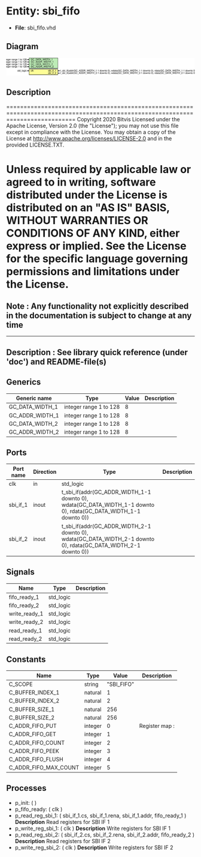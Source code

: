 # Entity: sbi_fifo

- **File**: sbi_fifo.vhd
## Diagram

![Diagram](sbi_fifo.svg "Diagram")
## Description

================================================================================================================================
 Copyright 2020 Bitvis
 Licensed under the Apache License, Version 2.0 (the "License"); you may not use this file except in compliance with the License.
 You may obtain a copy of the License at http://www.apache.org/licenses/LICENSE-2.0 and in the provided LICENSE.TXT.

 Unless required by applicable law or agreed to in writing, software distributed under the License is distributed on
 an "AS IS" BASIS, WITHOUT WARRANTIES OR CONDITIONS OF ANY KIND, either express or implied.
 See the License for the specific language governing permissions and limitations under the License.
================================================================================================================================
 Note : Any functionality not explicitly described in the documentation is subject to change at any time
--------------------------------------------------------------------------------------------------------------------------------
----------------------------------------------------------------------------------------
 Description   : See library quick reference (under 'doc') and README-file(s)
----------------------------------------------------------------------------------------
## Generics

| Generic name    | Type                   | Value | Description |
| --------------- | ---------------------- | ----- | ----------- |
| GC_DATA_WIDTH_1 | integer range 1 to 128 | 8     |             |
| GC_ADDR_WIDTH_1 | integer range 1 to 128 | 8     |             |
| GC_DATA_WIDTH_2 | integer range 1 to 128 | 8     |             |
| GC_ADDR_WIDTH_2 | integer range 1 to 128 | 8     |             |
## Ports

| Port name | Direction | Type                                                                                                             | Description |
| --------- | --------- | ---------------------------------------------------------------------------------------------------------------- | ----------- |
| clk       | in        | std_logic                                                                                                        |             |
| sbi_if_1  | inout     | t_sbi_if(addr(GC_ADDR_WIDTH_1-1 downto 0), wdata(GC_DATA_WIDTH_1-1 downto 0), rdata(GC_DATA_WIDTH_1-1 downto 0)) |             |
| sbi_if_2  | inout     | t_sbi_if(addr(GC_ADDR_WIDTH_2-1 downto 0), wdata(GC_DATA_WIDTH_2-1 downto 0), rdata(GC_DATA_WIDTH_2-1 downto 0)) |             |
## Signals

| Name          | Type      | Description |
| ------------- | --------- | ----------- |
| fifo_ready_1  | std_logic |             |
| fifo_ready_2  | std_logic |             |
| write_ready_1 | std_logic |             |
| write_ready_2 | std_logic |             |
| read_ready_1  | std_logic |             |
| read_ready_2  | std_logic |             |
## Constants

| Name                  | Type    | Value       | Description      |
| --------------------- | ------- | ----------- | ---------------- |
| C_SCOPE               | string  |  "SBI_FIFO" |                  |
| C_BUFFER_INDEX_1      | natural |  1          |                  |
| C_BUFFER_INDEX_2      | natural |  2          |                  |
| C_BUFFER_SIZE_1       | natural |  256        |                  |
| C_BUFFER_SIZE_2       | natural |  256        |                  |
| C_ADDR_FIFO_PUT       | integer |  0          |  Register map :  |
| C_ADDR_FIFO_GET       | integer |  1          |                  |
| C_ADDR_FIFO_COUNT     | integer |  2          |                  |
| C_ADDR_FIFO_PEEK      | integer |  3          |                  |
| C_ADDR_FIFO_FLUSH     | integer |  4          |                  |
| C_ADDR_FIFO_MAX_COUNT | integer |  5          |                  |
## Processes
- p_init: (  )
- p_fifo_ready: ( clk )
- p_read_reg_sbi_1: ( sbi_if_1.cs, sbi_if_1.rena, sbi_if_1.addr, fifo_ready_1 )
**Description**
 Read registers for SBI IF 1 
- p_write_reg_sbi_1: ( clk )
**Description**
 Write registers for SBI IF 1 
- p_read_reg_sbi_2: ( sbi_if_2.cs, sbi_if_2.rena, sbi_if_2.addr, fifo_ready_2 )
**Description**
 Read registers for SBI IF 2 
- p_write_reg_sbi_2: ( clk )
**Description**
 Write registers for SBI IF 2 
